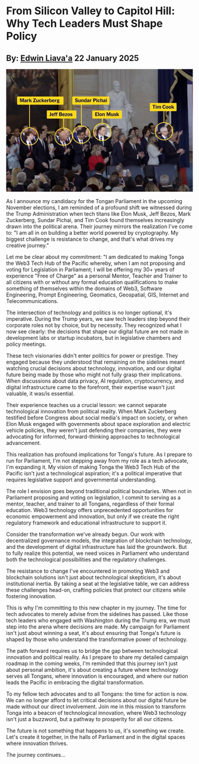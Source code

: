 # From Silicon Valley to Capitol Hill: Why Tech Leaders Must Shape Policy
## By: [Edwin Liava'a](https://github.com/EdwinLiavaa) 22 January 2025

<p align="center">
 <img width="1000" src="https://github.com/EdwinLiavaa/liavaa.space/blob/main/blog/20250122/pic.png">
</p>

As I announce my candidacy for the Tongan Parliament in the upcoming November elections, I am reminded of a profound shift we witnessed during the Trump Administration when tech titans like Elon Musk, Jeff Bezos, Mark Zuckerberg, Sundar Pichai, and Tim Cook found themselves increasingly drawn into the political arena. Their journey mirrors the realization I've come to: "I am all in on building a better world powered by cryptography. My biggest challenge is resistance to change, and that's what drives my creative journey."

Let me be clear about my commitment: "I am dedicated to making Tonga the Web3 Tech Hub of the Pacific whereby, when I am not proposing and voting for Legislation in Parliament; I will be offering my 30+ years of experience "Free of Charge" as a personal Mentor, Teacher and Trainer to all citizens with or without any formal education qualifications to make something of themselves within the domains of Web3, Software Engineering, Prompt Engineering, Geomatics, Geospatial, GIS, Internet and Telecommunications. 

The intersection of technology and politics is no longer optional, it's imperative. During the Trump years, we saw tech leaders step beyond their corporate roles not by choice, but by necessity. They recognized what I now see clearly: the decisions that shape our digital future are not made in development labs or startup incubators, but in legislative chambers and policy meetings.

These tech visionaries didn't enter politics for power or prestige. They engaged because they understood that remaining on the sidelines meant watching crucial decisions about technology, innovation, and our digital future being made by those who might not fully grasp their implications. When discussions about data privacy, AI regulation, cryptocurrency, and digital infrastructure came to the forefront, their expertise wasn't just valuable, it was/is essential.

Their experience teaches us a crucial lesson: we cannot separate technological innovation from political reality. When Mark Zuckerberg testified before Congress about social media's impact on society, or when Elon Musk engaged with governments about space exploration and electric vehicle policies, they weren't just defending their companies, they were advocating for informed, forward-thinking approaches to technological advancement.

This realization has profound implications for Tonga's future. As I prepare to run for Parliament, I'm not stepping away from my role as a tech advocate, I'm expanding it. My vision of making Tonga the Web3 Tech Hub of the Pacific isn't just a technological aspiration; it's a political imperative that requires legislative support and governmental understanding.

The role I envision goes beyond traditional political boundaries. When not in Parliament proposing and voting on legislation, I commit to serving as a mentor, teacher, and trainer to all Tongans, regardless of their formal education. Web3 technology offers unprecedented opportunities for economic empowerment and innovation, but only if we create the right regulatory framework and educational infrastructure to support it.

Consider the transformation we've already begun. Our work with decentralized governance models, the integration of blockchain technology, and the development of digital infrastructure has laid the groundwork. But to fully realize this potential, we need voices in Parliament who understand both the technological possibilities and the regulatory challenges.

The resistance to change I've encountered in promoting Web3 and blockchain solutions isn't just about technological skepticism, it's about institutional inertia. By taking a seat at the legislative table, we can address these challenges head-on, crafting policies that protect our citizens while fostering innovation.

This is why I'm committing to this new chapter in my journey. The time for tech advocates to merely advise from the sidelines has passed. Like those tech leaders who engaged with Washington during the Trump era, we must step into the arena where decisions are made. My campaign for Parliament isn't just about winning a seat, it's about ensuring that Tonga's future is shaped by those who understand the transformative power of technology.

The path forward requires us to bridge the gap between technological innovation and political reality. As I prepare to share my detailed campaign roadmap in the coming weeks, I'm reminded that this journey isn't just about personal ambition, it's about creating a future where technology serves all Tongans, where innovation is encouraged, and where our nation leads the Pacific in embracing the digital transformation.

To my fellow tech advocates and to all Tongans: the time for action is now. We can no longer afford to let critical decisions about our digital future be made without our direct involvement. Join me in this mission to transform Tonga into a beacon of technological innovation, where Web3 technology isn't just a buzzword, but a pathway to prosperity for all our citizens.

The future is not something that happens to us, it's something we create. Let's create it together, in the halls of Parliament and in the digital spaces where innovation thrives.

The journey continues...
